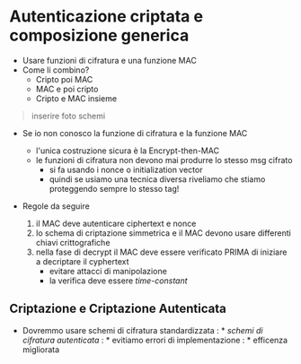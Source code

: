 # Autenticazione criptata e composizione generica

* Usare funzioni di cifratura e una funzione MAC
* Come li combino?
    * Cripto poi MAC
    * MAC e poi cripto
    * Cripto e MAC insieme
> inserire foto schemi

* Se io non conosco la funzione di cifratura e la funzione MAC
    * l'unica costruzione sicura è la Encrypt-then-MAC
    * le funzioni di cifratura non devono mai produrre lo stesso msg cifrato
        * si fa usando i nonce o initialization vector
        * quindi se usiamo una tecnica diversa riveliamo che stiamo
        proteggendo sempre lo stesso tag!

* Regole da seguire
    1. il MAC deve autenticare ciphertext e nonce
    2. lo schema di criptazione simmetrica e il MAC devono usare differenti
       chiavi crittografiche
    3. nella fase di decrypt il MAC deve essere verificato PRIMA di iniziare
       a decriptare il cyphertext
       * evitare attacci di manipolazione
       * la verifica deve essere *time-constant*

## Criptazione e Criptazione Autenticata

* Dovremmo usare schemi di cifratura standardizzata
    :   * *schemi di cifratura autenticata*
    :   * evitiamo errori di implementazione
    :   * efficenza migliorata

